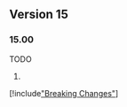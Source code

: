 
## Version 15

### 15.00

TODO

1. 


[!include["Breaking Changes"](./_brc15.00.md)]


<!-- ### 13.01

* JSON fields
* Link.Image with srcSet Parameter ?
* ToSic.Sxc.Services.IFeaturesService -->

